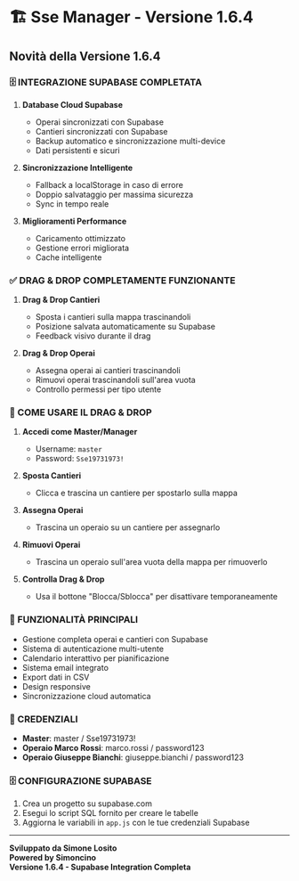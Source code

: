 # 🏗️ Sse Manager - Versione 1.6.4

## Novità della Versione 1.6.4

### 🗄️ INTEGRAZIONE SUPABASE COMPLETATA

1. **Database Cloud Supabase**
   - Operai sincronizzati con Supabase
   - Cantieri sincronizzati con Supabase  
   - Backup automatico e sincronizzazione multi-device
   - Dati persistenti e sicuri

2. **Sincronizzazione Intelligente**
   - Fallback a localStorage in caso di errore
   - Doppio salvataggio per massima sicurezza
   - Sync in tempo reale

3. **Miglioramenti Performance**
   - Caricamento ottimizzato
   - Gestione errori migliorata
   - Cache intelligente

### ✅ DRAG & DROP COMPLETAMENTE FUNZIONANTE

1. **Drag & Drop Cantieri**
   - Sposta i cantieri sulla mappa trascinandoli
   - Posizione salvata automaticamente su Supabase
   - Feedback visivo durante il drag

2. **Drag & Drop Operai**
   - Assegna operai ai cantieri trascinandoli
   - Rimuovi operai trascinandoli sull'area vuota
   - Controllo permessi per tipo utente

### 🎯 COME USARE IL DRAG & DROP

1. **Accedi come Master/Manager**
   - Username: `master`
   - Password: `Sse19731973!`

2. **Sposta Cantieri**
   - Clicca e trascina un cantiere per spostarlo sulla mappa

3. **Assegna Operai**
   - Trascina un operaio su un cantiere per assegnarlo

4. **Rimuovi Operai**
   - Trascina un operaio sull'area vuota della mappa per rimuoverlo

5. **Controlla Drag & Drop**
   - Usa il bottone "Blocca/Sblocca" per disattivare temporaneamente

### 🔧 FUNZIONALITÀ PRINCIPALI

- Gestione completa operai e cantieri con Supabase
- Sistema di autenticazione multi-utente
- Calendario interattivo per pianificazione
- Sistema email integrato
- Export dati in CSV
- Design responsive
- Sincronizzazione cloud automatica

### 👥 CREDENZIALI

- **Master**: master / Sse19731973!
- **Operaio Marco Rossi**: marco.rossi / password123
- **Operaio Giuseppe Bianchi**: giuseppe.bianchi / password123

### 🗄️ CONFIGURAZIONE SUPABASE

1. Crea un progetto su supabase.com
2. Esegui lo script SQL fornito per creare le tabelle
3. Aggiorna le variabili in `app.js` con le tue credenziali Supabase

---

**Sviluppato da Simone Losito**  
**Powered by Simoncino**  
**Versione 1.6.4 - Supabase Integration Completa**
